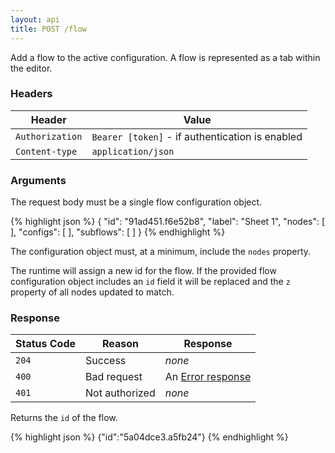 ```yaml
---
layout: api
title: POST /flow
---
```


Add a flow to the active configuration. A flow is represented as a tab within the
editor.

### Headers

Header                     | Value
---------------------------|----------
`Authorization`            | `Bearer [token]` - if authentication is enabled
`Content-type`             | `application/json`

### Arguments

The request body must be a single flow configuration object.

{% highlight json %}
{
  "id": "91ad451.f6e52b8",
  "label": "Sheet 1",
  "nodes": [ ],
  "configs": [ ],
  "subflows": [ ]
}
{% endhighlight %}

The configuration object must, at a minimum, include the `nodes` property.

The runtime will assign a new id for the flow. If the provided flow configuration
object includes an `id` field it will be replaced and the `z` property of all
nodes updated to match.

### Response

Status Code | Reason         | Response
------------|----------------|--------------
`204`       | Success        | _none_
`400`       | Bad request    | An [Error response](/docs/api/admin/errors.html)
`401`       | Not authorized | _none_

Returns the `id` of the flow.

{% highlight json %}
{"id":"5a04dce3.a5fb24"}
{% endhighlight %}
